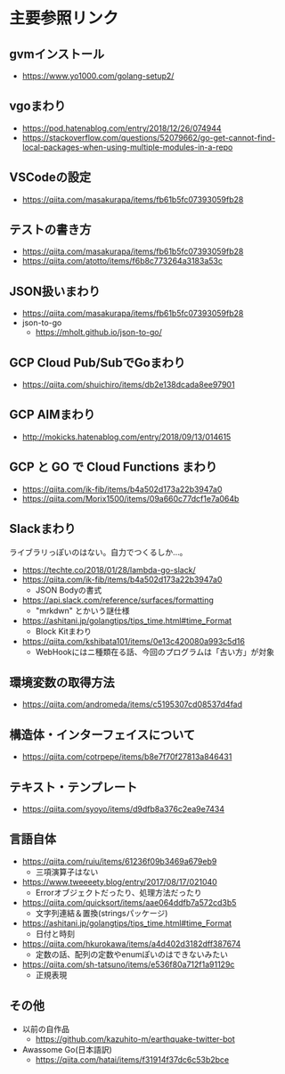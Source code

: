 # 主要参照リンク

## gvmインストール

- https://www.yo1000.com/golang-setup2/

## vgoまわり

- https://pod.hatenablog.com/entry/2018/12/26/074944
- https://stackoverflow.com/questions/52079662/go-get-cannot-find-local-packages-when-using-multiple-modules-in-a-repo

## VSCodeの設定

- https://qiita.com/masakurapa/items/fb61b5fc07393059fb28

## テストの書き方

- https://qiita.com/masakurapa/items/fb61b5fc07393059fb28
- https://qiita.com/atotto/items/f6b8c773264a3183a53c

## JSON扱いまわり

- https://qiita.com/masakurapa/items/fb61b5fc07393059fb28
- json-to-go
    - https://mholt.github.io/json-to-go/

## GCP Cloud Pub/SubでGoまわり

- https://qiita.com/shuichiro/items/db2e138dcada8ee97901

## GCP AIMまわり

- http://mokicks.hatenablog.com/entry/2018/09/13/014615

## GCP と GO で Cloud Functions まわり

- https://qiita.com/ik-fib/items/b4a502d173a22b3947a0
- https://qiita.com/Morix1500/items/09a660c77dcf1e7a064b

## Slackまわり

ライブラリっぽいのはない。自力でつくるしか…。

- https://techte.co/2018/01/28/lambda-go-slack/
- https://qiita.com/ik-fib/items/b4a502d173a22b3947a0
  - JSON Bodyの書式
- https://api.slack.com/reference/surfaces/formatting
  - "mrkdwn" とかいう謎仕様
- https://ashitani.jp/golangtips/tips_time.html#time_Format
  - Block Kitまわり
- https://qiita.com/kshibata101/items/0e13c420080a993c5d16
  - WebHookにはニ種類在る話、今回のプログラムは「古い方」が対象
  

## 環境変数の取得方法

- https://qiita.com/andromeda/items/c5195307cd08537d4fad

## 構造体・インターフェイスについて

- https://qiita.com/cotrpepe/items/b8e7f70f27813a846431


## テキスト・テンプレート

- https://qiita.com/syoyo/items/d9dfb8a376c2ea9e7434

## 言語自体

- https://qiita.com/ruiu/items/61236f09b3469a679eb9
  - 三項演算子はない
- https://www.tweeeety.blog/entry/2017/08/17/021040
  - Errorオブジェクトだったり、処理方法だったり
- https://qiita.com/quicksort/items/aae064ddfb7a572cd3b5
  - 文字列連結＆置換(stringsパッケージ)
- https://ashitani.jp/golangtips/tips_time.html#time_Format
  - 日付と時刻
- https://qiita.com/hkurokawa/items/a4d402d3182dff387674
  - 定数の話、配列の定数やenumぽいのはできないみたい
- https://qiita.com/sh-tatsuno/items/e536f80a712f1a91129c
  - 正規表現

## その他

- 以前の自作品
    - https://github.com/kazuhito-m/earthquake-twitter-bot
- Awassome Go(日本語訳)
    - https://qiita.com/hatai/items/f31914f37dc6c53b2bce
